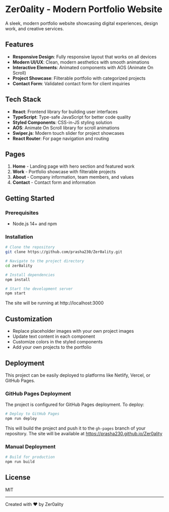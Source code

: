 # Zer0ality - Modern Portfolio Website

A sleek, modern portfolio website showcasing digital experiences, design work, and creative services.

## Features

- **Responsive Design**: Fully responsive layout that works on all devices
- **Modern UI/UX**: Clean, modern aesthetics with smooth animations
- **Interactive Elements**: Animated components with AOS (Animate On Scroll)
- **Project Showcase**: Filterable portfolio with categorized projects
- **Contact Form**: Validated contact form for client inquiries

## Tech Stack

- **React**: Frontend library for building user interfaces
- **TypeScript**: Type-safe JavaScript for better code quality
- **Styled Components**: CSS-in-JS styling solution
- **AOS**: Animate On Scroll library for scroll animations
- **Swiper.js**: Modern touch slider for project showcases
- **React Router**: For page navigation and routing

## Pages

1. **Home** - Landing page with hero section and featured work
2. **Work** - Portfolio showcase with filterable projects
3. **About** - Company information, team members, and values
4. **Contact** - Contact form and information

## Getting Started

### Prerequisites

- Node.js 14+ and npm

### Installation

```bash
# Clone the repository
git clone https://github.com/prasha230/Zer0ality.git

# Navigate to the project directory
cd zer0ality

# Install dependencies
npm install

# Start the development server
npm start
```

The site will be running at http://localhost:3000

## Customization

- Replace placeholder images with your own project images
- Update text content in each component
- Customize colors in the styled components
- Add your own projects to the portfolio

## Deployment

This project can be easily deployed to platforms like Netlify, Vercel, or GitHub Pages.

### GitHub Pages Deployment

The project is configured for GitHub Pages deployment. To deploy:

```bash
# Deploy to GitHub Pages
npm run deploy
```

This will build the project and push it to the `gh-pages` branch of your repository.
The site will be available at https://prasha230.github.io/Zer0ality

### Manual Deployment

```bash
# Build for production
npm run build
```

## License

MIT

---

Created with ❤️ by Zer0ality
